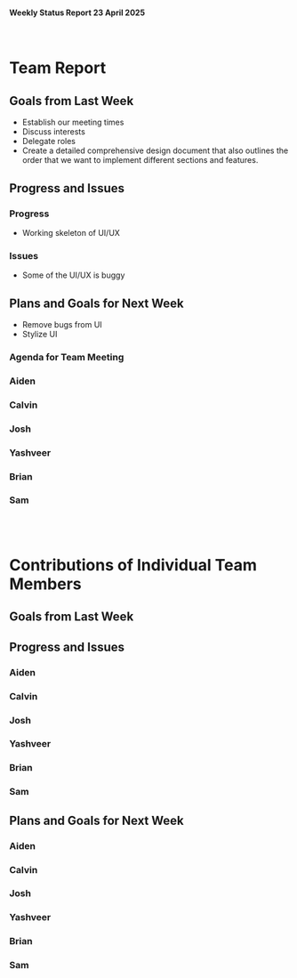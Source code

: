  #### Weekly Status Report 23 April 2025
<br/>

# Team Report

## Goals from Last Week
 - Establish our meeting times
 - Discuss interests
 - Delegate roles
 - Create a detailed comprehensive design document that also outlines the order that we want to implement different sections and features.

## Progress and Issues

### Progress
 - Working skeleton of UI/UX

### Issues
 - Some of the UI/UX is buggy

## Plans and Goals for Next Week
 - Remove bugs from UI
 - Stylize UI

### Agenda for Team Meeting

### Aiden

### Calvin

### Josh

### Yashveer

### Brian

### Sam


<br></br>
# Contributions of Individual Team Members

## Goals from Last Week


## Progress and Issues


### Aiden

### Calvin

### Josh

### Yashveer

### Brian

### Sam

## Plans and Goals for Next Week


### Aiden

### Calvin

### Josh

### Yashveer

### Brian

### Sam
